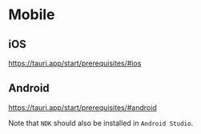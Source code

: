 # Mobile

## iOS

https://tauri.app/start/prerequisites/#ios

## Android

https://tauri.app/start/prerequisites/#android

Note that `NDK` should also be installed in `Android Studio`.
